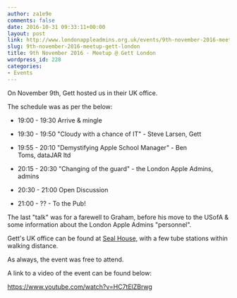 ```yaml
---
author: za1e9e
comments: false
date: 2016-10-31 09:33:11+00:00
layout: post
link: http://www.londonappleadmins.org.uk/events/9th-november-2016-meetup-gett-london/
slug: 9th-november-2016-meetup-gett-london
title: 9th November 2016 - Meetup @ Gett London
wordpress_id: 228
categories:
- Events
---
```


On November 9th, Gett hosted us in their UK office.

The schedule was as per the below:



	
  * 19:00 - 19:30 Arrive & mingle

	
  * 19:30 - 19:50 "Cloudy with a chance of IT" - Steve Larsen, Gett

	
  * 19:55 - 20:10 "Demystifying Apple School Manager" - Ben Toms, dataJAR ltd

	
  * 20:15 - 20:30 "Changing of the guard" - the London Apple Admins, admins

	
  * 20:30 - 21:00 Open Discussion

	
  * 21:00 - ?? - To the Pub!


The last "talk" was for a farewell to Graham, before his move to the USofA & some information about the London Apple Admins "personnel".

Gett's UK office can be found at [Seal House,](https://www.google.co.uk/maps/place/Seal+House,+1+Swan+Ln,+London+EC4R+3TN/@51.509407,-0.0903254,17z/data=!3m1!4b1!4m5!3m4!1s0x48760356a457de97:0x766f057305adc338!8m2!3d51.5094037!4d-0.0881367) with a few tube stations within walking distance.

As always, the event was free to attend.

A link to a video of the event can be found below:

https://www.youtube.com/watch?v=HC7tElZBrwg

